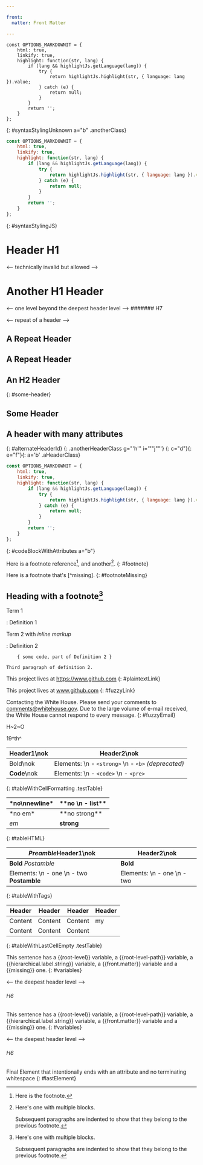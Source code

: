 ```yaml
---

front:
  matter: Front Matter

---
```


<!-- a code block with an unknown language -->
```zsdgfdzfghz
const OPTIONS_MARKDOWNIT = {
	html: true,
	linkify: true,
	highlight: function(str, lang) {
		if (lang && highlightJs.getLanguage(lang)) {
			try {
				return highlightJs.highlight(str, { language: lang }).value;
			} catch (e) {
				return null;
			}
		}
		return '';
	}
};
```
{: #syntaxStylingUnknown a="b" .anotherClass}

<!-- a JS code block -->
```js
const OPTIONS_MARKDOWNIT = {
	html: true,
	linkify: true,
	highlight: function(str, lang) {
		if (lang && highlightJs.getLanguage(lang)) {
			try {
				return highlightJs.highlight(str, { language: lang }).value;
			} catch (e) {
				return null;
			}
		}
		return '';
	}
};
```
{: #syntaxStylingJS}

# Header H1

<-- technically invalid but allowed -->
# Another H1 Header

<-- one level beyond the deepest header level -->
####### H7

<-- repeat of a header -->

## A Repeat Header

## A Repeat Header

<!-- repeat of a header id -->

## An H2 Header
{: #some-header}

## Some Header

## A header with many attributes
{: #alternateHeaderId}
{: .anotherHeaderClass g="'h'" i='""j""'}
{: c="d"}{: e="f"}{: a='b' .aHeaderClass}


<!-- used by the subsequent footnote test -->
[^longnote]: Here's one with multiple blocks.

    Subsequent paragraphs are indented to show that they
belong to the previous footnote.


<!-- code block with attributes -->
```js
const OPTIONS_MARKDOWNIT = {
	html: true,
	linkify: true,
	highlight: function(str, lang) {
		if (lang && highlightJs.getLanguage(lang)) {
			try {
				return highlightJs.highlight(str, { language: lang }).value;
			} catch (e) {
				return null;
			}
		}
		return '';
	}
};
```
{: #codeBlockWithAttributes a="b"}

<!-- footnote tests -->
Here is a footnote reference[^9], and another[^longnote].
{: #footnote}

Here is a footnote that's [^missing].
{: #footnoteMissing}

## Heading with a footnote[^longnote]

<!-- used by the footnote test -->
[^9]: Here is the footnote.


<!-- definition lists -->

Term 1

:   Definition 1

Term 2 with *inline markup*

:   Definition 2

        { some code, part of Definition 2 }

    Third paragraph of definition 2.


<!-- linkification -->

This project lives at https://www.github.com
{: #plaintextLink}

This project lives at www.github.com
{: #fuzzyLink}

Contacting the White House. Please send your comments to comments@whitehouse.gov. Due to the large volume of e-mail received, the White House cannot respond to every message.
{: #fuzzyEmail}

<!-- subscript -->

H~2~O

<!-- superscript -->

19^th^

<!-- tables -->

| Header1\nok | Header2\nok | 
|-----|-----|
| Bold\nok | Elements:  \n - `<strong>`  \n - `<b>` *(deprecated)* |
| **Code**\nok | Elements:  \n - `<code>`  \n - `<pre>` |
{: #tableWithCellFormatting .testTable}

<table>
<thead>
  <tr>
    <th id="no-newline">*no\nnewline*</th>
    <th id="no-list">**no \n - list**</th>
  </tr>
</thead>
<tbody>
  <tr>
    <td id="no-em">*no em*</td>
    <td id="no-strong">**no strong**</td>
  </tr>
  <tr>
    <td id="em"><em>em</em></td>
    <td id="strong"><strong>strong</strong></td>
  </tr>
</table>
{: #tableHTML}

| <em>Preamble</em>Header1\nok | Header2\nok | 
|-----|-----|
| **Bold** <em>Postamble</em> | **Bold** |
| Elements:  \n - one  \n - two <strong>Postamble</strong> | Elements:  \n - one  \n - two |
{: #tableWithTags}

| Header  | Header  | Header  |  Header |
|-------- |-------- |-------- |-------- |
| Content | Content | Content | my |
| Content | Content | Content | |
{: #tableWithLastCellEmpty .testTable}


This sentence has a {{root-level}} variable, a {{root-level-path}} variable, a {{hierarchical.label.string}} variable, a {{front.matter}} variable and a {{missing}} one.
{: #variables}

<-- the deepest header level -->
###### H6


This sentence has a {{root-level}} variable, a {{root-level-path}} variable, a {{hierarchical.label.string}} variable, a {{front.matter}} variable and a {{missing}} one.
{: #variables}

<-- the deepest header level -->
###### H6

Final Element that intentionally ends with an attribute and no terminating whitespace
{: #lastElement}
